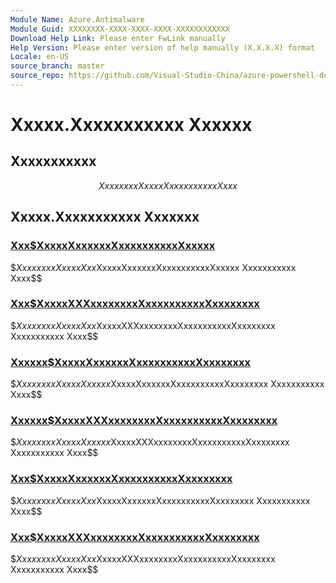 ```yaml
---
Module Name: Azure.Antimalware
Module Guid: XXXXXXXX-XXXX-XXXX-XXXX-XXXXXXXXXXXX
Download Help Link: Please enter FwLink manually
Help Version: Please enter version of help manually (X.X.X.X) format
Locale: en-US
source_branch: master
source_repo: https://github.com/Visual-Studio-China/azure-powershell-docs-int
---
```


# Xxxxx.Xxxxxxxxxxx Xxxxxx
## Xxxxxxxxxxx
$$Xxxxxxxx Xxxxx Xxxxxxxxxxx Xxxx$$

## Xxxxx.Xxxxxxxxxxx Xxxxxxx
### [Xxx$XxxxxXxxxxxxXxxxxxxxxxxXxxxxx](Get-AzureServiceAntimalwareConfig.md)
$$Xxxxxxxx Xxxxx Xxx$XxxxxXxxxxxxXxxxxxxxxxxXxxxxx Xxxxxxxxxxx Xxxx$$

### [Xxx$XxxxxXXXxxxxxxxxXxxxxxxxxxxXxxxxxxxx](Get-AzureVMMicrosoftAntimalwareExtension.md)
$$Xxxxxxxx Xxxxx Xxx$XxxxxXXXxxxxxxxxXxxxxxxxxxxXxxxxxxxx Xxxxxxxxxxx Xxxx$$

### [Xxxxxx$XxxxxXxxxxxxXxxxxxxxxxxXxxxxxxxx](Remove-AzureServiceAntimalwareExtension.md)
$$Xxxxxxxx Xxxxx Xxxxxx$XxxxxXxxxxxxXxxxxxxxxxxXxxxxxxxx Xxxxxxxxxxx Xxxx$$

### [Xxxxxx$XxxxxXXXxxxxxxxxXxxxxxxxxxxXxxxxxxxx](Remove-AzureVMMicrosoftAntimalwareExtension.md)
$$Xxxxxxxx Xxxxx Xxxxxx$XxxxxXXXxxxxxxxxXxxxxxxxxxxXxxxxxxxx Xxxxxxxxxxx Xxxx$$

### [Xxx$XxxxxXxxxxxxXxxxxxxxxxxXxxxxxxxx](Set-AzureServiceAntimalwareExtension.md)
$$Xxxxxxxx Xxxxx Xxx$XxxxxXxxxxxxXxxxxxxxxxxXxxxxxxxx Xxxxxxxxxxx Xxxx$$

### [Xxx$XxxxxXXXxxxxxxxxXxxxxxxxxxxXxxxxxxxx](Set-AzureVMMicrosoftAntimalwareExtension.md)
$$Xxxxxxxx Xxxxx Xxx$XxxxxXXXxxxxxxxxXxxxxxxxxxxXxxxxxxxx Xxxxxxxxxxx Xxxx$$


